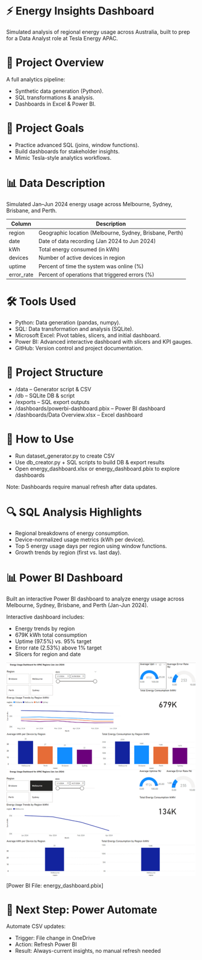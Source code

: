 # ⚡ Energy Insights Dashboard

Simulated analysis of regional energy usage across Australia, built to prep for a Data Analyst role at Tesla Energy APAC.

# 🎯 Project Overview
A full analytics pipeline:

- Synthetic data generation (Python).
- SQL transformations & analysis.
- Dashboards in Excel & Power BI.

# 🧠 Project Goals

- Practice advanced SQL (joins, window functions).
- Build dashboards for stakeholder insights.
- Mimic Tesla-style analytics workflows.

# 📊 Data Description
Simulated Jan–Jun 2024 energy usage across Melbourne, Sydney, Brisbane, and Perth.

|Column|Description|
|---|---|
|region|Geographic location (Melbourne, Sydney, Brisbane, Perth)|
|date|Date of data recording (Jan 2024 to Jun 2024)|
|kWh|Total energy consumed (in kWh)|
|devices|Number of active devices in region|
|uptime|Percent of time the system was online (%)|
|error_rate|Percent of operations that triggered errors (%)|

# 🛠️ Tools Used
- Python: Data generation (pandas, numpy).
- SQL: Data transformation and analysis (SQLite).
- Microsoft Excel: Pivot tables, slicers, and initial dashboard.
- Power BI: Advanced interactive dashboard with slicers and KPI gauges.
- GitHub: Version control and project documentation.

# 📂 Project Structure
- /data – Generator script & CSV
- /db – SQLite DB & script
- /exports – SQL export outputs
- /dashboards/powerbi-dashboard.pbix – Power BI dashboard
- /dashboards/Data Overview.xlsx – Excel dashboard

# 🚀 How to Use
- Run dataset_generator.py to create CSV
- Use db_creator.py + SQL scripts to build DB & export results
- Open energy_dashboard.xlsx or energy_dashboard.pbix to explore dashboards

Note: Dashboards require manual refresh after data updates.

# 🔍 SQL Analysis Highlights
- Regional breakdowns of energy consumption.
- Device-normalized usage metrics (kWh per device).
- Top 5 energy usage days per region using window functions.
- Growth trends by region (first vs. last day).

# 📊 Power BI Dashboard
Built an interactive Power BI dashboard to analyze energy usage across Melbourne, Sydney, Brisbane, and Perth (Jan-Jun 2024).

Interactive dashboard includes:

- Energy trends by region
- 679K kWh total consumption
- Uptime (97.5%) vs. 95% target
- Error rate (2.53%) above 1% target
- Slicers for region and date

![Default View](https://github.com/njanssen66/energy-insights-dashboard/blob/main/Default%20View.png?raw=true)
![Filtered View](https://github.com/njanssen66/energy-insights-dashboard/blob/main/Filtered%20View.png?raw=true)

[Power BI File: energy_dashboard.pbix]

# 🔄 Next Step: Power Automate
Automate CSV updates:

- Trigger: File change in OneDrive
- Action: Refresh Power BI
- Result: Always-current insights, no manual refresh needed